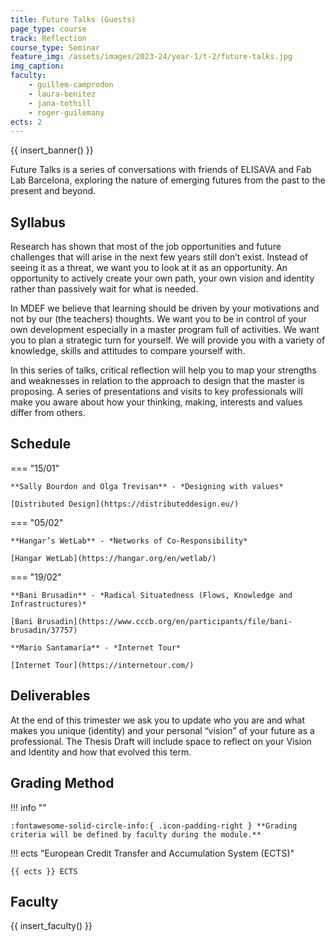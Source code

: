 ```yaml
---
title: Future Talks (Guests)
page_type: course
track: Reflection
course_type: Seminar
feature_img: /assets/images/2023-24/year-1/t-2/future-talks.jpg
img_caption:
faculty:
    - guillem-camprodon
    - laura-benitez
    - jana-tothill
    - roger-guilemany
ects: 2
---
```


{{ insert_banner() }}

Future Talks is a series of conversations with friends of ELISAVA and Fab Lab Barcelona, exploring the nature of emerging futures from the past to the present and beyond.

## Syllabus

Research has shown that most of the job opportunities and future challenges that will arise in the next few years still don’t exist. Instead of seeing it as a threat, we want you to look at it as an opportunity. An opportunity to actively create your own path, your own vision and identity rather than passively wait for what is needed.

In MDEF we believe that learning should be driven by your motivations and not by our (the teachers) thoughts. We want you to be in control of your own development especially in a master program full of activities. We want you to plan a strategic turn for yourself. We will provide you with a variety of knowledge, skills and attitudes to compare yourself with.

In this series of talks, critical reflection will help you to map your strengths and weaknesses in relation to the approach to design that the master is proposing. A series of presentations and visits to key professionals will make you aware about how your thinking, making, interests and values differ from others.

## Schedule

=== "15/01"

    **Sally Bourdon and Olga Trevisan** - *Designing with values*

    [Distributed Design](https://distributeddesign.eu/) 
    
=== "05/02"

    **Hangar’s WetLab** - *Networks of Co-Responsibility*

    [Hangar WetLab](https://hangar.org/en/wetlab/)

=== "19/02"

    **Bani Brusadin** - *Radical Situatedness (Flows, Knowledge and  Infrastructures)*

    [Bani Brusadin](https://www.cccb.org/en/participants/file/bani-brusadin/37757)

    **Mario Santamaría** - *Internet Tour*

    [Internet Tour](https://internetour.com/)

## Deliverables

At the end of this trimester we ask you to update who you are and what makes you unique (identity) and your personal “vision” of your future as a professional. The Thesis Draft will include space to reflect on your Vision and Identity and how that evolved this term.

## Grading Method

!!! info ""

    :fontawesome-solid-circle-info:{ .icon-padding-right } **Grading criteria will be defined by faculty during the module.**

!!! ects "European Credit Transfer and Accumulation System (ECTS)"

    {{ ects }} ECTS

## Faculty

{{ insert_faculty() }}

